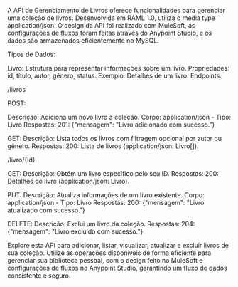 A API de Gerenciamento de Livros oferece funcionalidades para gerenciar uma coleção de livros. Desenvolvida em RAML 1.0, utiliza o media type application/json. O design da API foi realizado com MuleSoft, as configurações de fluxos foram feitas através do Anypoint Studio, e os dados são armazenados eficientemente no MySQL.

Tipos de Dados:

Livro:
Estrutura para representar informações sobre um livro.
Propriedades: id, título, autor, gênero, status.
Exemplo: Detalhes de um livro.
Endpoints:

/livros

POST:

Descrição: Adiciona um novo livro à coleção.
Corpo: application/json - Tipo: Livro
Respostas:
201: {"mensagem": "Livro adicionado com sucesso."}

GET:
Descrição: Lista todos os livros com filtragem opcional por autor ou gênero.
Respostas:
200: Lista de livros (application/json: Livro[]).

/livro/{Id}

GET:
Descrição: Obtém um livro específico pelo seu ID.
Respostas:
200: Detalhes do livro (application/json: Livro).

PUT:
Descrição: Atualiza informações de um livro existente.
Corpo: application/json - Tipo: Livro
Respostas:
200: {"mensagem": "Livro atualizado com sucesso."}

DELETE:
Descrição: Exclui um livro da coleção.
Respostas:
204: {"mensagem": "Livro excluído com sucesso."}

Explore esta API para adicionar, listar, visualizar, atualizar e excluir livros de sua coleção. Utilize as operações disponíveis de forma eficiente para gerenciar sua biblioteca pessoal, com o design feito no MuleSoft e configurações de fluxos no Anypoint Studio, garantindo um fluxo de dados consistente e seguro.





